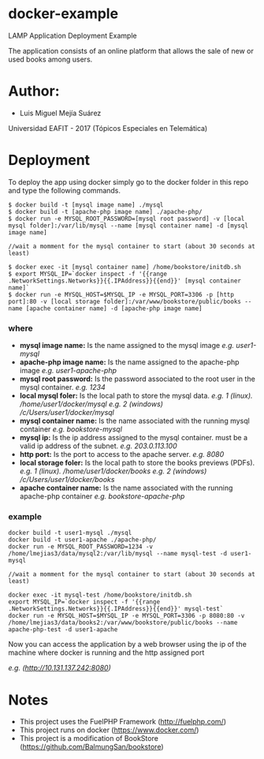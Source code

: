 # docker-example
LAMP Application Deployment Example

The application consists of an online platform that allows the sale of new or used books among users.

# Author:
 * Luis Miguel Mejía Suárez

Universidad EAFIT - 2017 (Tópicos Especiales en Telemática)

# Deployment
To deploy the app using docker simply go to the docker folder in this repo and type the following commands.

	$ docker build -t [mysql image name] ./mysql
	$ docker build -t [apache-php image name] ./apache-php/
	$ docker run -e MYSQL_ROOT_PASSWORD=[mysql root password] -v [local mysql folder]:/var/lib/mysql --name [mysql container name] -d [mysql image name]
	
	//wait a momment for the mysql container to start (about 30 seconds at least)
	
	$ docker exec -it [mysql container name] /home/bookstore/initdb.sh
	$ export MYSQL_IP=`docker inspect -f '{{range .NetworkSettings.Networks}}{{.IPAddress}}{{end}}' [mysql container name]`
	$ docker run -e MYSQL_HOST=$MYSQL_IP -e MYSQL_PORT=3306 -p [http port]:80 -v [local storage folder]:/var/www/bookstore/public/books --name [apache container name] -d [apache-php image name]

### where
* __mysql image name:__ Is the name assigned to the mysql image _e.g. user1-mysql_
* __apache-php image name:__ Is the name assigned to the apache-php image _e.g. user1-apache-php_
* __mysql root password:__ Is the password associated to the root user in the mysql container. _e.g. 1234_
* __local mysql foler:__ Is the local path to store the mysql data. _e.g. 1 (linux). /home/user1/docker/mysql e.g. 2 (windows) /c/Users/user1/docker/mysql_
* __mysql container name:__ Is the name associated with the running mysql container _e.g. bookstore-mysql_
* __mysql ip:__ Is the ip address assigned to the mysql container. must be a valid ip address of the subnet. _e.g. 203.0.113.100_
* __http port:__ Is the port to access to the apache server. _e.g. 8080_
* __local storage foler:__ Is the local path to store the books previews (PDFs). _e.g. 1 (linux). /home/user1/docker/books e.g. 2 (windows) /c/Users/user1/docker/books_
* __apache container name:__ Is the name associated with the running apache-php container _e.g. bookstore-apache-php_

### example
	docker build -t user1-mysql ./mysql
	docker build -t user1-apache ./apache-php/
	docker run -e MYSQL_ROOT_PASSWORD=1234 -v /home/lmejias3/data/mysql2:/var/lib/mysql --name mysql-test -d user1-mysql
	
	//wait a momment for the mysql container to start (about 30 seconds at least)
	
	docker exec -it mysql-test /home/bookstore/initdb.sh
	export MYSQL_IP=`docker inspect -f '{{range .NetworkSettings.Networks}}{{.IPAddress}}{{end}}' mysql-test`
	docker run -e MYSQL_HOST=$MYSQL_IP -e MYSQL_PORT=3306 -p 8080:80 -v /home/lmejias3/data/books2:/var/www/bookstore/public/books --name apache-php-test -d user1-apache

Now you can access the application by a web browser using the ip of the machine where docker is running and the http assigned port

_e.g. (http://10.131.137.242:8080)_

# Notes
* This project uses the FuelPHP Framework (http://fuelphp.com/)
* This project runs on docker (https://www.docker.com/)
* This project is a modification of BookStore (https://github.com/BalmungSan/bookstore)
